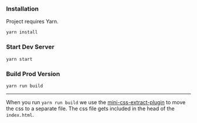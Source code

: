 ### Installation

Project requires Yarn.

```
yarn install
```

### Start Dev Server

```
yarn start
```

### Build Prod Version

```
yarn run build
```

---

When you run `yarn run build` we use the [mini-css-extract-plugin](https://github.com/webpack-contrib/mini-css-extract-plugin) to move the css to a separate file. The css file gets included in the head of the `index.html`.
